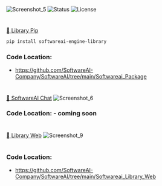 ![Screenshot_5](https://github.com/user-attachments/assets/10bc9339-c2d7-4933-876c-450fd65e2180)
![Status](https://img.shields.io/badge/status-ReleaseCandidate-yellow)
![License](https://img.shields.io/badge/license-Apache-green)


#
#


[📖 Library Pip](https://pypi.org/project/softwareai-engine-library)
```bash
pip install softwareai-engine-library
```
### Code Location: 
-   https://github.com/SoftwareAI-Company/SoftwareAI/tree/main/Softwareai_Package
#
#

[🚀 SoftwareAI Chat](https://softwareai.rshare.io)
![Screenshot_6](https://github.com/user-attachments/assets/9f818c6b-4944-4e85-b8bf-f24838582988)
### Code Location: -   coming soon
#
#
[📖 Library Web](https://softwareai-library-hub.rshare.io)
![Screenshot_9](https://github.com/user-attachments/assets/81c175da-e843-468f-9202-e4dea73f4392)
#
### Code Location:
-   https://github.com/SoftwareAI-Company/SoftwareAI/tree/main/Softwareai_Library_Web
















